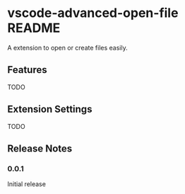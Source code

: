 # vscode-advanced-open-file README

A extension to open or create files easily.

## Features

TODO

## Extension Settings

TODO

## Release Notes

### 0.0.1

Initial release

